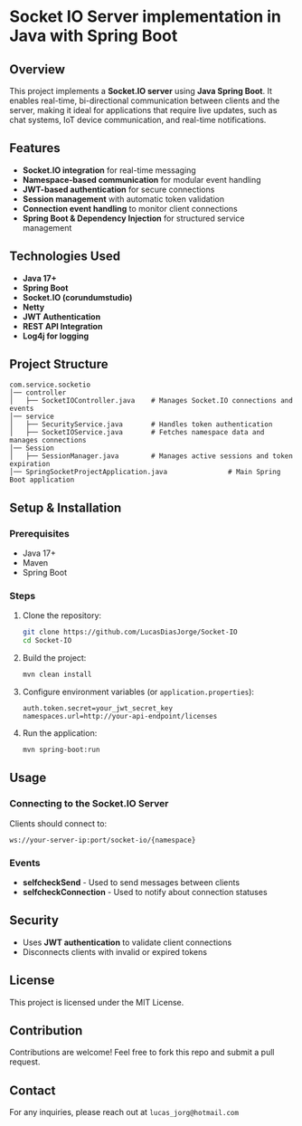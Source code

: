 # Socket IO Server implementation in Java with Spring Boot

## Overview
This project implements a **Socket.IO server** using **Java Spring Boot**. It enables real-time, bi-directional communication between clients and the server, making it ideal for applications that require live updates, such as chat systems, IoT device communication, and real-time notifications.

## Features
- **Socket.IO integration** for real-time messaging
- **Namespace-based communication** for modular event handling
- **JWT-based authentication** for secure connections
- **Session management** with automatic token validation
- **Connection event handling** to monitor client connections
- **Spring Boot & Dependency Injection** for structured service management

## Technologies Used
- **Java 17+**
- **Spring Boot**
- **Socket.IO (corundumstudio)**
- **Netty**
- **JWT Authentication**
- **REST API Integration**
- **Log4j for logging**

## Project Structure
```
com.service.socketio
│── controller
│   ├── SocketIOController.java    # Manages Socket.IO connections and events
│── service
│   ├── SecurityService.java       # Handles token authentication
│   ├── SocketIOService.java       # Fetches namespace data and manages connections
│── Session
│   ├── SessionManager.java        # Manages active sessions and token expiration
│── SpringSocketProjectApplication.java               # Main Spring Boot application
```

## Setup & Installation
### Prerequisites
- Java 17+
- Maven
- Spring Boot

### Steps
1. Clone the repository:
   ```sh
   git clone https://github.com/LucasDiasJorge/Socket-IO
   cd Socket-IO
   ```
2. Build the project:
   ```sh
   mvn clean install
   ```
3. Configure environment variables (or `application.properties`):
   ```properties
   auth.token.secret=your_jwt_secret_key
   namespaces.url=http://your-api-endpoint/licenses
   ```
4. Run the application:
   ```sh
   mvn spring-boot:run
   ```

## Usage
### Connecting to the Socket.IO Server
Clients should connect to:
```
ws://your-server-ip:port/socket-io/{namespace}
```
### Events
- **selfcheckSend** - Used to send messages between clients
- **selfcheckConnection** - Used to notify about connection statuses

## Security
- Uses **JWT authentication** to validate client connections
- Disconnects clients with invalid or expired tokens

## License
This project is licensed under the MIT License.

## Contribution
Contributions are welcome! Feel free to fork this repo and submit a pull request.

## Contact
For any inquiries, please reach out at `lucas_jorg@hotmail.com`


